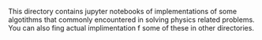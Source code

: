 This directory contains jupyter notebooks of implementations of some algotithms that commonly encountered in solving physics related problems.
You can also fing actual implimentation f some of these in other directories.

